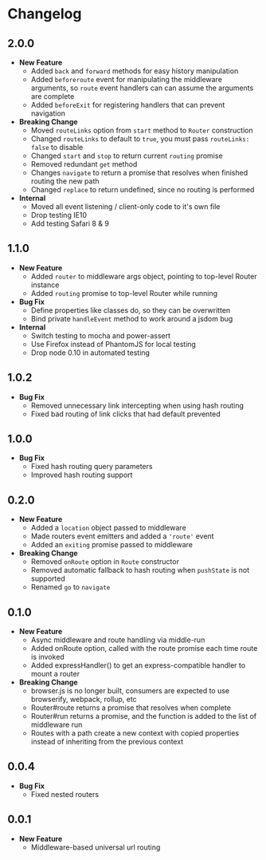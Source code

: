 # Changelog

## 2.0.0

* **New Feature**
  * Added `back` and `forward` methods for easy history manipulation
  * Added `beforeroute` event for manipulating the middleware arguments, so `route` event handlers can can assume the arguments are complete
  * Added `beforeExit` for registering handlers that can prevent navigation
* **Breaking Change**
  * Moved `routeLinks` option from `start` method to `Router` construction
  * Changed `routeLinks` to default to `true`, you must pass `routeLinks: false` to disable
  * Changed `start` and `stop` to return current `routing` promise
  * Removed redundant `get` method
  * Changes `navigate` to return a promise that resolves when finished routing the new path
  * Changed `replace` to return undefined, since no routing is performed
* **Internal**
  * Moved all event listening / client-only code to it's own file
  * Drop testing IE10
  * Add testing Safari 8 & 9

## 1.1.0

* **New Feature**
  * Added `router` to middleware args object, pointing to top-level Router instance
  * Added `routing` promise to top-level Router while running
* **Bug Fix**
  * Define properties like classes do, so they can be overwritten
  * Bind private `handleEvent` method to work around a jsdom bug
* **Internal**
  * Switch testing to mocha and power-assert
  * Use Firefox instead of PhantomJS for local testing
  * Drop node 0.10 in automated testing

## 1.0.2

* **Bug Fix**
  * Removed unnecessary link intercepting when using hash routing
  * Fixed bad routing of link clicks that had default prevented

## 1.0.0

* **Bug Fix**
  * Fixed hash routing query parameters
  * Improved hash routing support

## 0.2.0

* **New Feature**
  * Added a `location` object passed to middleware
  * Made routers event emitters and added a `'route'` event
  * Added an `exiting` promise passed to middleware
* **Breaking Change**
  * Removed `onRoute` option in `Route` constructor
  * Removed automatic fallback to hash routing when `pushState` is not supported
  * Renamed `go` to `navigate`

## 0.1.0

* **New Feature**
  * Async middleware and route handling via middle-run
  * Added onRoute option, called with the route promise each time route is invoked
  * Added expressHandler() to get an express-compatible handler to mount a router
* **Breaking Change**
  * browser.js is no longer built, consumers are expected to use browserify, webpack, rollup, etc
  * Router#route returns a promise that resolves when complete
  * Router#run returns a promise, and the function is added to the list of middleware run
  * Routes with a path create a new context with copied properties instead of inheriting from the previous context

## 0.0.4

* **Bug Fix**
  * Fixed nested routers

## 0.0.1

* **New Feature**
  * Middleware-based universal url routing
